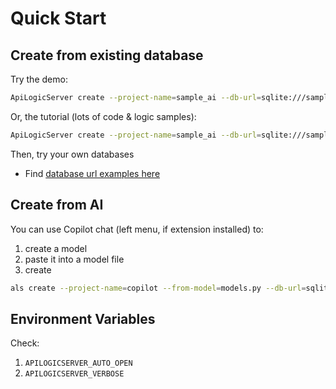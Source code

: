 # Quick Start

## Create from existing database

Try the demo:

```bash
ApiLogicServer create --project-name=sample_ai --db-url=sqlite:///sample_ai.sqlite
```

Or, the tutorial (lots of code & logic samples):
```bash
ApiLogicServer create --project-name=sample_ai --db-url=sqlite:///sample_ai.sqlite
```

Then, try your own databases

* Find [database url examples here](https://apilogicserver.github.io/Docs/Database-Connectivity/)


## Create from AI

You can use Copilot chat (left menu, if extension installed) to:

1. create a model
2. paste it into a model file
3. create 

```bash
als create --project-name=copilot --from-model=models.py --db-url=sqlite
```

## Environment Variables

Check:
1. `APILOGICSERVER_AUTO_OPEN`
2. `APILOGICSERVER_VERBOSE`
